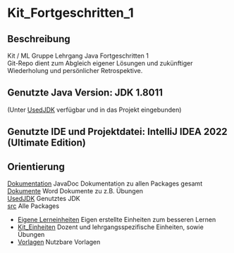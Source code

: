 # Kit_Fortgeschritten_1

## Beschreibung
Kit / ML Gruppe Lehrgang Java Fortgeschritten 1<br>
Git-Repo dient zum Abgleich eigener Lösungen und zukünftiger Wiederholung und persönlicher Retrospektive.

## Genutzte Java Version: JDK 1.8011 
(Unter [UsedJDK](../../UsedJDK/) verfügbar und in das Projekt eingebunden)

## Genutzte IDE und Projektdatei: IntelliJ IDEA 2022 (Ultimate Edition)

## Orientierung
[Dokumentation](../../Dokumentation/) JavaDoc Dokumentation zu allen Packages gesamt<br>
[Dokumente](../../Dokumente/) Word Dokumente zu z.B. Übungen<br>
[UsedJDK](../../UsedJDK/) Genutztes JDK<br>
[src](../../src/) Alle Packages<br>
- [Eigene Lerneinheiten](../../Eigene_Lerneinheiten/) Eigen erstellte Einheiten zum besseren Lernen
- [Kit_Einheiten](../../Kit_Einheiten/) Dozent und lehrgangsspezifische Einheiten, sowie Übungen
- [Vorlagen](../../Vorlagen/) Nutzbare Vorlagen

